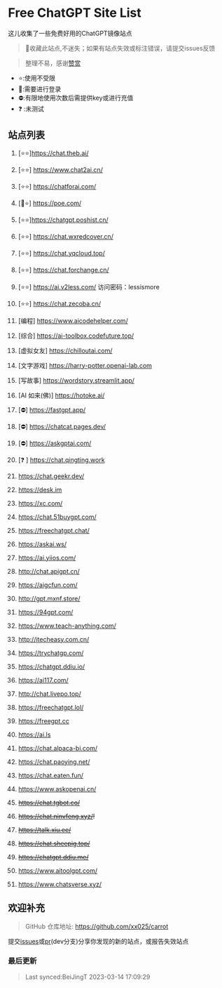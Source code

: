 # Free ChatGPT Site List

这儿收集了一些免费好用的ChatGPT镜像站点
> 🤭收藏此站点,不迷失；如果有站点失效或标注错误，请提交issues反馈

> 整理不易，感谢[赞赏](https://xx025.github.io/carrot)

- ⭐:使用不受限
- 🔑:需要进行登录
- ⛔:有限地使用次数后需提供key或进行充值
- ❓ :未测试

## 站点列表
1. [⭐⭐]https://chat.theb.ai/

2. [⭐⭐] https://www.chat2ai.cn/

3. [⭐⭐] https://chatforai.com/

4. [🔑⭐] https://poe.com/

5. [⭐⭐]https://chatgpt.poshist.cn/

6. [⭐⭐] https://chat.wxredcover.cn/

7. [⭐⭐] https://chat.yqcloud.top/

8. [⭐⭐] https://chat.forchange.cn/

9. [⭐⭐] https://ai.v2less.com/ 访问密码：lessismore

10. [⭐⭐] https://chat.zecoba.cn/

11. [编程] https://www.aicodehelper.com/

12. [综合] https://ai-toolbox.codefuture.top/

13. [虚拟女友] https://chilloutai.com/

14. [文字游戏] https://harry-potter.openai-lab.com

15. [写故事] https://wordstory.streamlit.app/

16. [AI 如来(佛)] https://hotoke.ai/

17. [⛔] https://fastgpt.app/

18. [⛔] https://chatcat.pages.dev/

19. [⛔] https://askgptai.com/

20. [❓ ] https://chat.qingting.work

21. https://chat.geekr.dev/

22. https://desk.im

23. https://xc.com/

24. https://chat.51buygpt.com/

25. https://freechatgpt.chat/

26. https://askai.ws/

27. https://ai.yiios.com/

28. http://chat.apigpt.cn/

29. https://aigcfun.com/

30. http://gpt.mxnf.store/

31. https://94gpt.com/

32. https://www.teach-anything.com/

33. http://itecheasy.com.cn/

34. https://trychatgp.com/

35. https://chatgpt.ddiu.io/

36. https://ai117.com/

37. http://chat.livepo.top/

38. https://freechatgpt.lol/

39. https://freegpt.cc

40. https://ai.ls

41. https://chat.alpaca-bi.com/

42. https://chat.paoying.net/

43. https://chat.eaten.fun/

44. https://www.askopenai.cn/

45. ~~https://chat.tgbot.co/~~

46. ~~https://chat.ninvfeng.xyz/!~~

47. ~~https://talk.xiu.ee/~~

48. ~~https://chat.sheepig.top/~~

49. ~~https://chatgpt.ddiu.me/~~

50. https://www.aitoolgpt.com/

51. https://www.chatsverse.xyz/

## 欢迎补充
>GitHub 仓库地址: https://github.com/xx025/carrot

提交[issues](https://github.com/xx025/carrot/issues)或[pr](https://github.com/xx025/carrot/pulls)(dev分支)分享你发现的新的站点，或报告失效站点



### 最后更新

>Last synced:BeiJingT 2023-03-14 17:09:29
